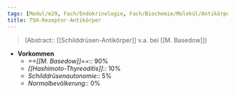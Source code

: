 ```yaml
---
tags: [Modul/m29, Fach/Endokrinologie, Fach/Biochemie/Molekül/Antikörper/SchilddrüsenAk]
title: TSH-Rezeptor-Antikörper
---
```

> (Abstract:: [[Schilddrüsen-Antikörper]] v.a. bei [[M. Basedow]])
- **Vorkommen**
	- *==[[M. Basedow]]==*:: 90%
	- *[[Hashimoto-Thyreoditis]]*:: 10%
	- *Schilddrüsenautonomie*:: 5%
	- *Normalbevölkerung*:: 0%